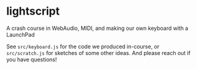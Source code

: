 # lightscript
A crash course in WebAudio, MIDI, and making our own keyboard with a LaunchPad

See `src/keyboard.js` for the code we produced in-course, or `src/scratch.js` for sketches of some other ideas. And please reach out if you have questions!
